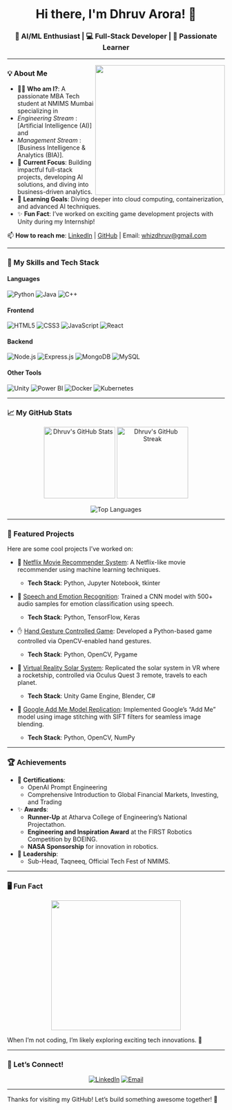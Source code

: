 <h1 align="center">Hi there, I'm Dhruv Arora! 👋</h1>
<h3 align="center">🚀 AI/ML Enthusiast | 💻 Full-Stack Developer | 🎯 Passionate Learner</h3>

---

<img align="right" src="https://i.makeagif.com/media/4-05-2022/FvBVst.gif" width="300"/>

### 💡 About Me
- 🧑‍🎓 **Who am I?**: A passionate MBA Tech student at NMIMS Mumbai specializing in
- *Engineering Stream* :[Artificial Intelligence (AI)] and
- *Management Stream* : [Business Intelligence & Analytics (BIA)].
- 🔭 **Current Focus**: Building impactful full-stack projects, developing AI solutions, and diving into business-driven analytics.
- 🌱 **Learning Goals**: Diving deeper into cloud computing, containerization, and advanced AI techniques.
- ✨ **Fun Fact**: I’ve worked on exciting game development projects with Unity during my Internship!

📫 **How to reach me**: [LinkedIn](https://www.linkedin.com/in/dhruv-arora-bb42602a9/) | [GitHub](https://github.com/D12rocks) | Email: whizdhruv@gmail.com  

---

### 🚀 My Skills and Tech Stack

#### **Languages**
![Python](https://img.shields.io/badge/Python-3776AB?style=for-the-badge&logo=python&logoColor=white)
![Java](https://img.shields.io/badge/Java-007396?style=for-the-badge&logo=java&logoColor=white)
![C++](https://img.shields.io/badge/C%2B%2B-00599C?style=for-the-badge&logo=cplusplus&logoColor=white)

#### **Frontend**
![HTML5](https://img.shields.io/badge/HTML5-E34F26?style=for-the-badge&logo=html5&logoColor=white)
![CSS3](https://img.shields.io/badge/CSS3-1572B6?style=for-the-badge&logo=css3&logoColor=white)
![JavaScript](https://img.shields.io/badge/JavaScript-F7DF1E?style=for-the-badge&logo=javascript&logoColor=black)
![React](https://img.shields.io/badge/React-20232A?style=for-the-badge&logo=react&logoColor=61DAFB)

#### **Backend**
![Node.js](https://img.shields.io/badge/Node.js-339933?style=for-the-badge&logo=nodedotjs&logoColor=white)
![Express.js](https://img.shields.io/badge/Express.js-404D59?style=for-the-badge)
![MongoDB](https://img.shields.io/badge/MongoDB-4EA94B?style=for-the-badge&logo=mongodb&logoColor=white)
![MySQL](https://img.shields.io/badge/MySQL-4479A1?style=for-the-badge&logo=mysql&logoColor=white)

#### **Other Tools**
![Unity](https://img.shields.io/badge/Unity-000000?style=for-the-badge&logo=unity&logoColor=white)
![Power BI](https://img.shields.io/badge/Power%20BI-F2C811?style=for-the-badge&logo=powerbi&logoColor=black)
![Docker](https://img.shields.io/badge/Docker-2496ED?style=for-the-badge&logo=docker&logoColor=white)
![Kubernetes](https://img.shields.io/badge/Kubernetes-326CE5?style=for-the-badge&logo=kubernetes&logoColor=white)

---

### 📈 My GitHub Stats
<p align="center">
  <img src="https://github-readme-stats.vercel.app/api?username=D12rocks&show_icons=true&theme=radical" alt="Dhruv's GitHub Stats" height="165"/>
  <img src="https://github-readme-streak-stats.herokuapp.com/?user=D12rocks&theme=radical" alt="Dhruv's GitHub Streak" height="165"/>
</p>
<p align="center">
  <img src="https://github-readme-stats.vercel.app/api/top-langs/?username=D12rocks&layout=compact&theme=radical" alt="Top Languages" />
</p>

---

### 🎯 Featured Projects
Here are some cool projects I’ve worked on:

- 🔗 [Netflix Movie Recommender System](https://github.com/D12rocks/Machine-Learning-Project---Netflix-Movie-Recommender-System): A Netflix-like movie recommender using machine learning techniques.  
  - **Tech Stack**: Python, Jupyter Notebook, tkinter

- 🧠 [Speech and Emotion Recognition](#): Trained a CNN model with 500+ audio samples for emotion classification using speech.  
  - **Tech Stack**: Python, TensorFlow, Keras

- ✋ [Hand Gesture Controlled Game](#): Developed a Python-based game controlled via OpenCV-enabled hand gestures.  
  - **Tech Stack**: Python, OpenCV, Pygame

- 🌌 [Virtual Reality Solar System](#): Replicated the solar system in VR where a rocketship, controlled via Oculus Quest 3 remote, travels to each planet.  
  - **Tech Stack**: Unity Game Engine, Blender, C#

- 📸 [Google Add Me Model Replication](#): Implemented Google’s “Add Me” model using image stitching with SIFT filters for seamless image blending.  
  - **Tech Stack**: Python, OpenCV, NumPy  

---

### 🏆 Achievements
- 🌟 **Certifications**:
  - OpenAI Prompt Engineering
  - Comprehensive Introduction to Global Financial Markets, Investing, and Trading
- ✨ **Awards**:
  - **Runner-Up** at Atharva College of Engineering’s National Projectathon.
  - **Engineering and Inspiration Award** at the FIRST Robotics Competition by BOEING.
  - **NASA Sponsorship** for innovation in robotics.
- 🚀 **Leadership**:
  - Sub-Head, Taqneeq, Official Tech Fest of NMIMS.

---

### 🖥️ Fun Fact
<p align="center">
  <img src="https://media.giphy.com/media/ZVik7pBtu9dNS/giphy.gif" width="300"/>
</p>
When I’m not coding, I’m likely exploring exciting tech innovations. 🧠

---

### 🤝 Let’s Connect!
<p align="center">
  <a href="https://linkedin.com/in/dhruv-arora-bb42602a9"><img src="https://img.shields.io/badge/LinkedIn-0077B5?style=for-the-badge&logo=linkedin&logoColor=white" alt="LinkedIn"></a>
  <a href="mailto:whizdhruv@gmail.com"><img src="https://img.shields.io/badge/Email-EA4335?style=for-the-badge&logo=gmail&logoColor=white" alt="Email"></a>
</p>

---

Thanks for visiting my GitHub! Let’s build something awesome together! 🚀
